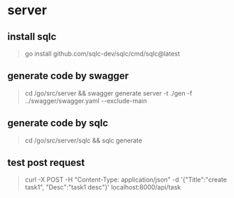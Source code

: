 # server

## install sqlc

> go install github.com/sqlc-dev/sqlc/cmd/sqlc@latest

## generate code by swagger

> cd /go/src/server && swagger generate server -t ./gen -f ../swagger/swagger.yaml --exclude-main

## generate code by sqlc

> cd /go/src/server/sqlc && sqlc generate

## test post request

> curl -X POST -H "Content-Type: application/json" -d '{"Title":"create task1", "Desc":"task1 desc"}' localhost:8000/api/task
